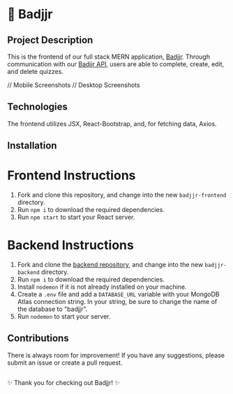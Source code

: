 # 🦡 Badjjr

## Project Description

This is the frontend of our full stack MERN application, [Badjjr](https://badjjr.netlify.app). Through communication with our [Badjjr API](https://github.com/badjjr/badjjr-backend), users are able to complete, create, edit, and delete quizzes.

// Mobile Screenshots
// Desktop Screenshots

## Technologies

The frontend utilizes JSX, React-Bootstrap, and, for fetching data, Axios.

## Installation

# Frontend Instructions

1. Fork and clone this repository, and change into the new `badjjr-frontend` directory.
2. Run `npm i` to download the required dependencies.
3. Run `npm start` to start your React server.

# Backend Instructions

1. Fork and clone the [backend repository](https://github.com/badjjr/badjjr-backend), and change into the new `badjjr-backend` directory.
2. Run `npm i` to download the required dependencies.
3. Install `nodemon` if it is not already installed on your machine.
4. Create a `.env` file and add a `DATABASE_URL` variable with your MongoDB Atlas connection string. In your string, be sure to change the name of the database to "badjjr".
5. Run `nodemon` to start your server.

## Contributions

There is always room for improvement! If you have any suggestions, please submit an issue or create a pull request.

##

✨ Thank you for checking out Badjjr! ✨
